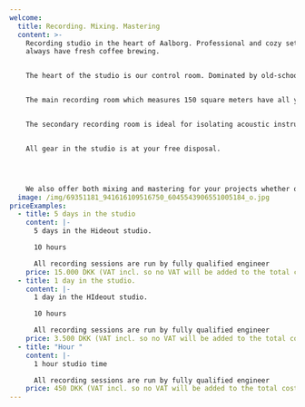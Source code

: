 ```yaml
---
welcome:
  title: Recording. Mixing. Mastering
  content: >-
    Recording studio in the heart of Aalborg. Professional and cozy setting. We
    always have fresh coffee brewing.


    The heart of the studio is our control room. Dominated by old-school analogue equipment combined with modern hardware and software. 


    The main recording room which measures 150 square meters have all your heart might desire including old Vox and Fender amplifiers as well as our 1896 Steinway & Sons B211 grand piano.


    The secondary recording room is ideal for isolating acoustic instruments or vocals during full band recording sessions. 


    All gear in the studio is at your free disposal.




    We also offer both mixing and mastering for your projects whether or not your recording has been done in-house.
  image: /img/69351181_941616109516750_6045543906551005184_o.jpg
priceExamples:
  - title: 5 days in the studio
    content: |-
      5 days in the Hideout studio.

      10 hours

      All recording sessions are run by fully qualified engineer
    price: 15.000 DKK (VAT incl. so no VAT will be added to the total cost.)
  - title: 1 day in the studio.
    content: |-
      1 day in the HIdeout studio.

      10 hours 

      All recording sessions are run by fully qualified engineer
    price: 3.500 DKK (VAT incl. so no VAT will be added to the total cost.)
  - title: "Hour "
    content: |-
      1 hour studio time

      All recording sessions are run by fully qualified engineer
    price: 450 DKK (VAT incl. so no VAT will be added to the total cost.)
---
```


